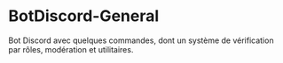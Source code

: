 # BotDiscord-General
Bot Discord avec quelques commandes, dont un système de vérification par rôles, modération et utilitaires.
